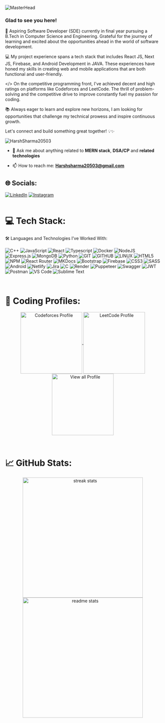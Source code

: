 ![MasterHead](https://github.com/HarshSharma20503/HarshSharma20503/assets/99866531/30c42adc-a147-41c5-9d60-01310f2423fe)


### Glad to see you here!  
🚀 Aspiring Software Developer (SDE) currently in final year pursuing a B.Tech in Computer Science and Engineering. Grateful for the journey of learning and excited about the opportunities ahead in the world of software development.

💻 My project experience spans a tech stack that includes React JS, Next JS, Firebase, and Android Development in JAVA. These experiences have honed my skills in creating web and mobile applications that are both functional and user-friendly.

</> On the competitive programming front, I've achieved decent and high ratings on platforms like Codeforces and LeetCode. The thrill of problem-solving and the competitive drive to improve constantly fuel my passion for coding.

📚 Always eager to learn and explore new horizons, I am looking for opportunities that challenge my technical prowess and inspire continuous growth.

Let's connect and build something great together! 💡✨ 
<br/>
<p align="left"> <img src="https://komarev.com/ghpvc/?username=HarshSharma20503&label=Profile%20views&color=0e75b6&style=flat" alt="HarshSharma20503" /> </p>

- 💬 Ask me about anything related to **MERN stack**, **DSA/CP** and **related technologies**

- 📫 How to reach me: **Harshsharma20503@gmail.com**

## 🌐 Socials:
[![LinkedIn](https://img.shields.io/badge/LinkedIn-%230077B5.svg?logo=linkedin&logoColor=white)](https://www.linkedin.com/in/harshsharma20503/) 
[![Instagram](https://img.shields.io/badge/Instagram-%23E4405F.svg?logo=Instagram&logoColor=white)](https://www.instagram.com/x_harsh.sharma_x/) 
<br/> 
<br/>

# 💻 Tech Stack:
🛠️ Languages and Technologies I’ve Worked With:
<br/><br/>
![C++](https://img.shields.io/badge/c++-%2300599C.svg?style=for-the-badge&logo=c%2B%2B&logoColor=white) 
![JavaScript](https://img.shields.io/badge/javascript-%23323330.svg?style=for-the-badge&logo=javascript&logoColor=%23F7DF1E) 
![React](https://img.shields.io/badge/react-%2320232a.svg?style=for-the-badge&logo=react&logoColor=%2361DAFB) 
![Typescript](https://img.shields.io/badge/typescript-%23007ACC.svg?style=for-the-badge&logo=typescript&logoColor=white)
![Docker](https://img.shields.io/badge/Docker-%232496ED.svg?style=for-the-badge&logo=docker&logoColor=white) 
![NodeJS](https://img.shields.io/badge/node.js-%23339933.svg?style=for-the-badge&logo=node.js&logoColor=white) 
![Express.js](https://img.shields.io/badge/express.js-%23000000.svg?style=for-the-badge&logo=express&logoColor=white)
![MongoDB](https://img.shields.io/badge/MongoDB-%2347A248.svg?style=for-the-badge&logo=mongodb&logoColor=white) 
![Python](https://img.shields.io/badge/python-%233776AB?style=for-the-badge&logo=python&logoColor=%23FFD43B) 
![GIT](https://img.shields.io/badge/Git-%23F05032.svg?style=for-the-badge&logo=Git&logoColor=white)
![GITHUB](https://img.shields.io/badge/Github-%23181717.svg?style=for-the-badge&logo=Github&logoColor=white)
![LINUX](https://img.shields.io/badge/Linux-%23FCC624.svg?style=for-the-badge&logo=linux&logoColor=black) 
![HTML5](https://img.shields.io/badge/html5-%23E34F26.svg?style=for-the-badge&logo=html5&logoColor=white) 
![NPM](https://img.shields.io/badge/NPM-%23CB3837.svg?style=for-the-badge&logo=npm&logoColor=white) 
![React Router](https://img.shields.io/badge/React_Router-%23CA4245?style=for-the-badge&logo=react-router&logoColor=white) 
![MKDocs](https://img.shields.io/badge/MKDOCS-%2300A877.svg?style=for-the-badge&logo=mkdocs&logoColor=white) 
![Bootstrap](https://img.shields.io/badge/bootstrap-%23563D7C.svg?style=for-the-badge&logo=bootstrap&logoColor=white) 
![Firebase](https://img.shields.io/badge/Firebase-%23FFCA28.svg?style=for-the-badge&logo=firebase&logoColor=black) 
![CSS3](https://img.shields.io/badge/css3-%231572B6.svg?style=for-the-badge&logo=css3&logoColor=white) 
![SASS](https://img.shields.io/badge/SASS-%23CC6699.svg?style=for-the-badge&logo=SASS&logoColor=white) 
![Android](https://img.shields.io/badge/Android-%233DDC84?style=for-the-badge&logo=Android&logoColor=white) 
![Netlify](https://img.shields.io/badge/Netlify-%2300C7B7.svg?style=for-the-badge&logo=netlify&logoColor=white) 
![Jira](https://img.shields.io/badge/Jira-%230052CC.svg?style=for-the-badge&logo=jira&logoColor=white) 
![C](https://img.shields.io/badge/C-%23A8B9CC.svg?style=for-the-badge&logo=c&logoColor=white) 
![Render](https://img.shields.io/badge/Render-%2300E7E3.svg?style=for-the-badge&logo=render&logoColor=white) 
![Puppeteer](https://img.shields.io/badge/Puppeteer-%2340B5A4.svg?style=for-the-badge&logo=puppeteer&logoColor=white) 
![Swagger](https://img.shields.io/badge/Swagger-%2385EA2D.svg?style=for-the-badge&logo=swagger&logoColor=black)
![JWT](https://img.shields.io/badge/JWT-%23000000.svg?style=for-the-badge&logo=JSON%20web%20tokens&logoColor=white)
![Postman](https://img.shields.io/badge/Postman-%23FF6C37.svg?style=for-the-badge&logo=postman&logoColor=white)
![VS Code](https://img.shields.io/badge/VS%20Code-%230078D7.svg?style=for-the-badge&logo=vscode&logoColor=white)
![Sublime Text](https://img.shields.io/badge/Sublime%20Text-%23FF9800.svg?style=for-the-badge&logo=sublime-text&logoColor=white)

<br/>

# 👤 Coding Profiles:

<p align="center">
  <a href="https://codeforces.com/profile/XoXoHarsh" target="_blank">
    <img align="center" src="https://codeforces-readme-stats.vercel.app/api/card?username=xoxoharsh" alt="Codeforces Profile" style="max-width: 100%; height: "300";" width="200" />
  </a>
  <a href="https://leetcode.com/XoXoHarsh/" target="_blank">
    <img align="center" src="https://leetcard.jacoblin.cool/xoxoharsh?theme=dark&font=Nunito&ext=heatmap" alt="LeetCode Profile" style="max-width: 100%; height: "400";" width="200" />
  </a>
 <a href="https://linktr.ee/XoXoHarsh" target="_blank">
  <img align="center" src="https://github.com/user-attachments/assets/e9918184-135f-454d-8423-2e6636dc5dee" alt="View all Profile" style="max-width: 100%; height: "400";" width="200" />
<!--   ![View-all](https://github.com/user-attachments/assets/e9918184-135f-454d-8423-2e6636dc5dee) -->
 </a>
</p>

<br/> 

# 📈 GitHub Stats:

<div align="center" dir="auto" <img style="max-width: 100%;" src="https://github-readme-stats.vercel.app/api?username=HarshSharma20503&show_icons=true&theme=radical" />
  <img width=390 src="https://streak-stats.demolab.com/?user=harshsharma20503&count_private=true&theme=react&border_radius=10" alt="streak stats"/>
</div>

<div align="center" dir="auto" <img style="max-width: 100%;" src="https://github-readme-stats.vercel.app/api?username=HarshSharma20503&show_icons=true&theme=radical" />
  <img width=390 src="https://github-readme-stats.vercel.app/api?username=harshsharma20503&show_icons=true&theme=react&rank_icon=github&border_radius=10" alt="readme stats" />
</div>







